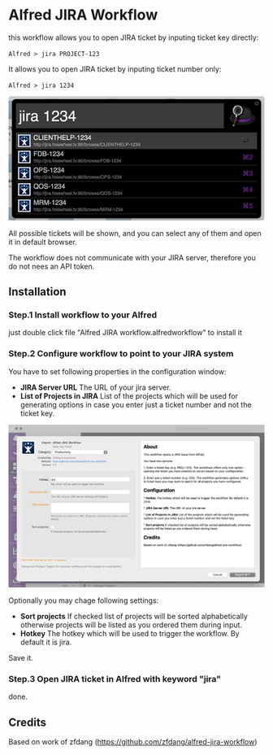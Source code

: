 # Alfred JIRA Workflow

this workflow allows you to open JIRA ticket by inputing ticket key directly:

`Alfred > jira PROJECT-123`

It allows you to open JIRA ticket by inputing ticket number only:

`Alfred > jira 1234`

![image](./doc/screenshot.jpg)

All possible tickets will be shown, and you can select any of them and open it in default browser.

The workflow does not communicate with your JIRA server, therefore you do not nees an API token.

## Installation

### Step.1 Install workflow to your Alfred

just double click file "Alfred JIRA workflow.alfredworkflow" to install it

### Step.2 Configure workflow to point to your JIRA system

You have to set following properties in the configuration window:

- **JIRA Server URL** The URL of your jira server.
- **List of Projects in JIRA** List of the projects which will be used for generating options in case you enter just a ticket number and not the ticket key.

![image](./doc/configure.png)

Optionally you may chage following settings:

- **Sort projects** If checked list of projects will be sorted alphabetically otherwise projects will be listed as you ordered them during input.
- **Hotkey** The hotkey which will be used to trigger the workflow. By default it is jira.

Save it.

### Step.3 Open JIRA ticket in Alfred with keyword "jira"

done.

## Credits

Based on work of zfdang (https://github.com/zfdang/alfred-jira-workflow)
